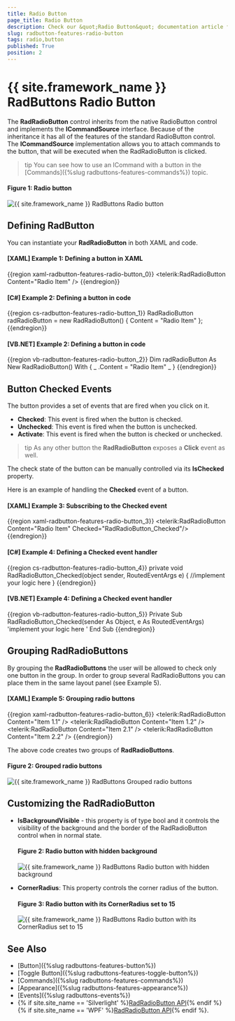 ```yaml
---
title: Radio Button
page_title: Radio Button
description: Check our &quot;Radio Button&quot; documentation article for the RadButtons {{ site.framework_name }} control.
slug: radbutton-features-radio-button
tags: radio,button
published: True
position: 2
---
```


# {{ site.framework_name }} RadButtons Radio Button

The __RadRadioButton__ control inherits from the native RadioButton control and implements the __ICommandSource__ interface. Because of the inheritance it has all of the features of the standard RadioButton control. The __ICommandSource__ implementation allows you to attach commands to the button, that will be executed when the RadRadioButton is clicked.	  

>tip You can see how to use an ICommand with a button in the [Commands]({%slug radbuttons-features-commands%}) topic.	  

#### __Figure 1: Radio button__
![{{ site.framework_name }} RadButtons Radio button](images/radbuttons-features-radio-button-0.png)

## Defining RadButton

You can instantiate your __RadRadioButton__ in both XAML and code.

#### __[XAML] Example 1: Defining a button in XAML__
{{region xaml-radbutton-features-radio-button_0}}
	<telerik:RadRadioButton Content="Radio Item" />
{{endregion}}

#### __[C#] Example 2: Defining a button in code__
{{region cs-radbutton-features-radio-button_1}}
	RadRadioButton radRadioButton = new RadRadioButton() { Content = "Radio Item" };
{{endregion}}

#### __[VB.NET] Example 2: Defining a button in code__  
{{region vb-radbutton-features-radio-button_2}}
	Dim radRadioButton As New RadRadioButton() With { _
	    .Content = "Radio Item" _
	}
{{endregion}}

## Button Checked Events

The button provides a set of events that are fired when you click on it. 

* __Checked__: This event is fired when the button is checked.
* __Unchecked__: This event is fired when the button is unchecked.
* __Activate__: This event is fired when the button is checked or unchecked.

>tip As any other button the __RadRadioButton__ exposes a __Click__ event as well.		

The check state of the button can be manually controlled via its __IsChecked__ property.

Here is an example of handling the __Checked__ event of a button.		

#### __[XAML] Example 3: Subscribing to the Checked event__  
{{region xaml-radbutton-features-radio-button_3}}
	<telerik:RadRadioButton Content="Radio Item" Checked="RadRadioButton_Checked"/>
{{endregion}}

#### __[C#] Example 4: Defining a Checked event handler__  
{{region cs-radbutton-features-radio-button_4}}
	private void RadRadioButton_Checked(object sender, RoutedEventArgs e)
	{
	    //implement your logic here
	}
{{endregion}}

#### __[VB.NET] Example 4: Defining a Checked event handler__  
{{region vb-radbutton-features-radio-button_5}}
	Private Sub RadRadioButton_Checked(sender As Object, e As RoutedEventArgs)
	    'implement your logic here '
	End Sub
{{endregion}}

## Grouping RadRadioButtons

By grouping the __RadRadioButtons__ the user will be allowed to check only one button in the group. In order to group several RadRadioButtons you can place them in the same layout panel (see Example 5).

#### __[XAML] Example 5: Grouping radio buttons__  
{{region xaml-radbutton-features-radio-button_6}}
	<StackPanel>
	    <telerik:RadRadioButton Content="Item 1.1" />
	    <telerik:RadRadioButton Content="Item 1.2" />
	</StackPanel>
	<StackPanel>
	    <telerik:RadRadioButton Content="Item 2.1" />
	    <telerik:RadRadioButton Content="Item 2.2" />
	</StackPanel>
{{endregion}}

The above code creates two groups of __RadRadioButtons__.		

#### __Figure 2: Grouped radio buttons__
![{{ site.framework_name }} RadButtons Grouped radio buttons](images/radbuttons-features-radio-button-1.png)

## Customizing the RadRadioButton

* __IsBackgroundVisible__ - this property is of type bool and it controls the visibility of the background and the border of the RadRadioButton control when in normal state. 
	#### __Figure 2: Radio button with hidden background__	![{{ site.framework_name }} RadButtons Radio button with hidden background](images/radbuttons-features-radio-button-2.png)

* __CornerRadius__: This property controls the corner radius of the button.
	#### __Figure 3: Radio button with its CornerRadius set to 15__	![{{ site.framework_name }} RadButtons Radio button with its CornerRadius set to 15](images/radbuttons-features-radio-button-3.png)

## See Also
 * [Button]({%slug radbuttons-features-button%})
 * [Toggle Button]({%slug radbuttons-features-toggle-button%})
 * [Commands]({%slug radbuttons-features-commands%})
 * [Appearance]({%slug radbuttons-features-appearance%})
 * [Events]({%slug radbuttons-events%})
 * {% if site.site_name == 'Silverlight' %}[RadRadioButton API](http://www.telerik.com/help/silverlight/t_telerik_windows_controls_radradiobutton.html){% endif %}{% if site.site_name == 'WPF' %}[RadRadioButton API](http://www.telerik.com/help/wpf/t_telerik_windows_controls_radradiobutton.html){% endif %}.